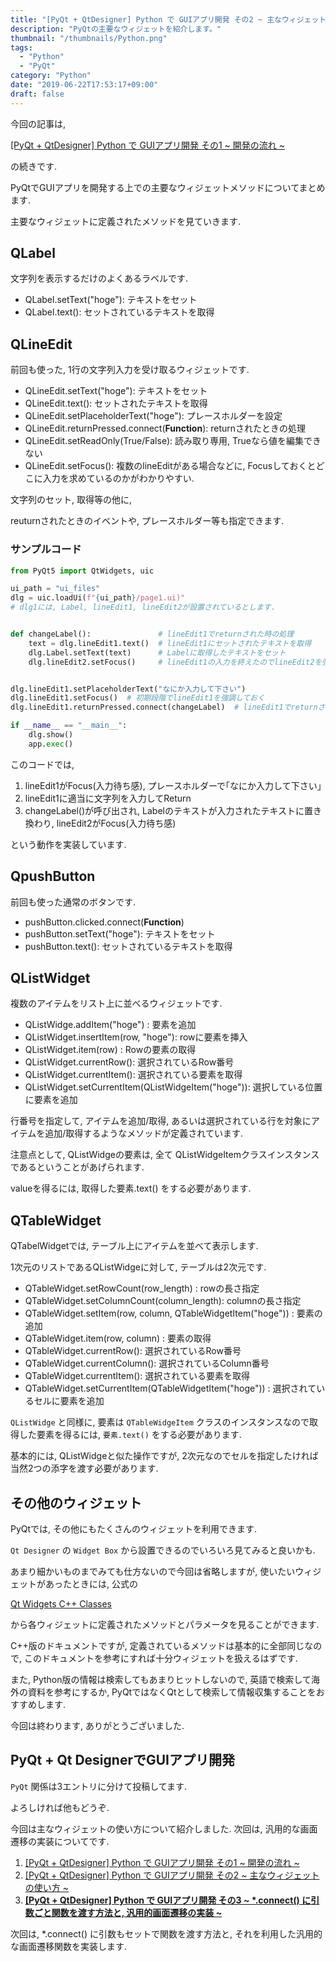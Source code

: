 ```yaml
---
title: "[PyQt + QtDesigner] Python で GUIアプリ開発 その2 ~ 主なウィジェットの使い方 ~"
description: "PyQtの主要なウィジェットを紹介します。"
thumbnail: "/thumbnails/Python.png"
tags:
  - "Python"
  - "PyQt"
category: "Python"
date: "2019-06-22T17:53:17+09:00"
draft: false
---
```


今回の記事は,

[[PyQt + QtDesigner] Python で GUIアプリ開発 その1 ~ 開発の流れ ~](./pyqt1/)

の続きです.

PyQtでGUIアプリを開発する上での主要なウィジェットメソッドについてまとめます.

主要なウィジェットに定義されたメソッドを見ていきます.

## QLabel

文字列を表示するだけのよくあるラベルです.

- QLabel.setText("hoge"): テキストをセット
- QLabel.text(): セットされているテキストを取得

## QLineEdit

前回も使った, 1行の文字列入力を受け取るウィジェットです.

- QLineEdit.setText("hoge"): テキストをセット
- QLineEdit.text(): セットされたテキストを取得
- QLineEdit.setPlaceholderText("hoge"): プレースホルダーを設定
- QLineEdit.returnPressed.connect(**Function**): returnされたときの処理
- QLineEdit.setReadOnly(True/False): 読み取り専用, Trueなら値を編集できない
- QLineEdit.setFocus(): 複数のlineEditがある場合などに, Focusしておくとどこに入力を求めているのかがわかりやすい.

文字列のセット, 取得等の他に,

reuturnされたときのイベントや, プレースホルダー等も指定できます.

### サンプルコード

``` python
from PyQt5 import QtWidgets, uic

ui_path = "ui_files"
dlg = uic.loadUi(f"{ui_path}/page1.ui)"
# dlg1には, Label, lineEdit1, lineEdit2が設置されているとします.


def changeLabel():               # lineEdit1でreturnされた時の処理
    text = dlg.lineEdit1.text()  # lineEdit1にセットされたテキストを取得
    dlg.Label.setText(text)      # Labelに取得したテキストをセット
    dlg.lineEdit2.setFocus()     # lineEdit1の入力を終えたのでlineEdit2を強調


dlg.lineEdit1.setPlaceholderText("なにか入力して下さい")
dlg.lineEdit1.setFocus()  # 初期段階でlineEdit1を強調しておく
dlg.lineEdit1.returnPressed.connect(changeLabel)  # lineEdit1でreturnされた時に呼ぶ関数を, changeLabel() に指定

if __name__ == "__main__":
    dlg.show()
    app.exec()
```

このコードでは,

1. lineEdit1がFocus(入力待ち感), プレースホルダーで｢なにか入力して下さい｣
2. lineEdit1に適当に文字列を入力してReturn
3. changeLabel()が呼び出され, Labelのテキストが入力されたテキストに置き換わり, lineEdit2がFocus(入力待ち感)

という動作を実装しています.

## QpushButton

前回も使った通常のボタンです.

- pushButton.clicked.connect(**Function**)
- pushButton.setText("hoge"): テキストをセット
- pushButton.text(): セットされているテキストを取得

## QListWidget

複数のアイテムをリスト上に並べるウィジェットです.

- QListWidge.addItem("hoge") : 要素を追加
- QListWidget.insertItem(row, "hoge"): rowに要素を挿入
- QListWidget.item(row) : Rowの要素の取得
- QListWidget.currentRow(): 選択されているRow番号
- QListWidget.currentItem(): 選択されている要素を取得
- QListWidget.setCurrentItem(QListWidgeItem("hoge")): 選択している位置に要素を追加

行番号を指定して, アイテムを追加/取得, あるいは選択されている行を対象にアイテムを追加/取得するようなメソッドが定義されています.

注意点として, QListWidgeの要素は, 全て QListWidgeItemクラスインスタンスであるということがあげられます.

valueを得るには, 取得した要素.text() をする必要があります.

## QTableWidget

QTabelWidgetでは, テーブル上にアイテムを並べて表示します.

1次元のリストであるQListWidgeに対して, テーブルは2次元です.

- QTableWidget.setRowCount(row_length) : rowの長さ指定
- QTableWidget.setColumnCount(column_length): columnの長さ指定
- QTableWidget.setItem(row, column, QTableWidgetItem("hoge")) : 要素の追加
- QTableWidget.item(row, column) : 要素の取得
- QTableWidget.currentRow(): 選択されているRow番号
- QTableWidget.currentColumn(): 選択されているColumn番号
- QTableWidget.currentItem(): 選択されている要素を取得
- QTableWidget.setCurrentItem(QTableWidgetItem("hoge")) : 選択されているセルに要素を追加

`QListWidge` と同様に, 要素は `QTableWidgeItem` クラスのインスタンスなので取得した要素を得るには, `要素.text()` をする必要があります.

基本的には, QListWidgeと似た操作ですが, 2次元なのでセルを指定したければ当然2つの添字を渡す必要があります.

## その他のウィジェット

PyQtでは, その他にもたくさんのウィジェットを利用できます.

`Qt Designer` の `Widget Box` から設置できるのでいろいろ見てみると良いかも.

あまり細かいものまでみても仕方ないので今回は省略しますが, 使いたいウィジェットがあったときには, 公式の

[Qt Widgets C++ Classes](https://doc.qt.io/qt-5/qtwidgets-module.html)

から各ウィジェットに定義されたメソッドとパラメータを見ることができます.

C++版のドキュメントですが, 定義されているメソッドは基本的に全部同じなので, このドキュメントを参考にすれば十分ウィジェットを扱えるはずです.

また, Python版の情報は検索してもあまりヒットしないので, 英語で検索して海外の資料を参考にするか, PyQtではなくQtとして検索して情報収集することをおすすめします.

今回は終わります, ありがとうございました.

## PyQt + Qt DesignerでGUIアプリ開発

`PyQt` 関係は3エントリに分けて投稿してます.

よろしければ他もどうぞ.

今回は主なウィジェットの使い方について紹介しました.
次回は, 汎用的な画面遷移の実装についてです.

1. [[PyQt + QtDesigner] Python で GUIアプリ開発 その1  ~ 開発の流れ ~](./pyqt1/)
2. [[PyQt + QtDesigner] Python で GUIアプリ開発 その2 ~ 主なウィジェットの使い方 ~](./pyqt2/)
3. **[[PyQt + QtDesigner] Python で GUIアプリ開発 その3 ~ *.connect() に引数ごと関数を渡す方法と, 汎用的画面遷移の実装 ~](./pyqt3/)**

次回は, *.connect() に引数もセットで関数を渡す方法と, それを利用した汎用的な画面遷移関数を実装します.
